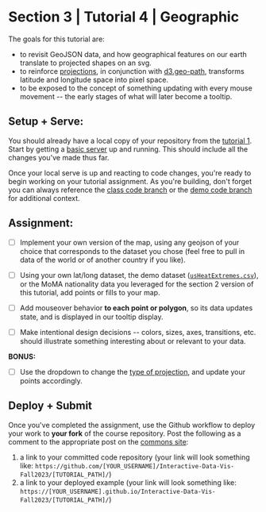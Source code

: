# Section 3 | Tutorial 4 | Geographic

The goals for this tutorial are:

- to revisit GeoJSON data, and how geographical features on our earth translate to projected shapes on an svg.
- to reinforce [projections](https://github.com/d3/d3-geo#projections), in conjunction with [d3.geo-path](https://github.com/d3/d3-geo#geoPath), transforms latitude and longitude space into pixel space.
- to be exposed to the concept of something updating with every mouse movement -- the early stages of what will later become a tooltip.

## Setup + Serve:

You should already have a local copy of your repository from the [tutorial 1](../1_1_getting_started/README.md). Start by getting a [basic server](../1_1_getting_started/3_BASIC_SERVER.md) up and running. This should include all the changes you've made thus far.

Once your local serve is up and reacting to code changes, you're ready to begin working on your tutorial assignment.
As you're building, don't forget you can always reference the [class code branch](https://github.com/InteractiveDataVis/Interactive-Data-Vis-Fall2023/tree/class/) or the [demo code branch](https://github.com/InteractiveDataVis/Interactive-Data-Vis-Fall2023/tree/demo/) for additional context.

## Assignment:

- [ ] Implement your own version of the map, using any geojson of your choice that corresponds to the dataset you chose (feel free to pull in data of the world or of another country if you like).

- [ ] Using your own lat/long dataset, the demo dataset ([`usHeatExtremes.csv`](../data/usHeatExtremes.csv)), or the MoMA nationality data you leveraged for the section 2 version of this tutorial, add points or fills to your map.

- [ ] Add mouseover behavior **to each point or polygon**, so its data updates state, and is displayed in our tooltip display.

- [ ] Make intentional design decisions -- colors, sizes, axes, transitions, etc. should illustrate something interesting about or relevant to your data.

**BONUS:**

- [ ] Use the dropdown to change the [type of projection](https://observablehq.com/@d3/projection-transitions), and update your points accordingly.

## Deploy + Submit

Once you've completed the assignment, use the Github workflow to deploy your work to **your fork** of the course repository. Post the following as a comment to the appropriate post on the [commons site](https://data73200Fall2023.commons.gc.cuny.edu/):
1. a link to your committed code repository (your link will look something like: `https://github.com/[YOUR_USERNAME]/Interactive-Data-Vis-Fall2023/[TUTORIAL_PATH]/`)
2. a link to your deployed example (your link will look something like: `https://[YOUR_USERNAME].github.io/Interactive-Data-Vis-Fall2023/[TUTORIAL_PATH]/`)


